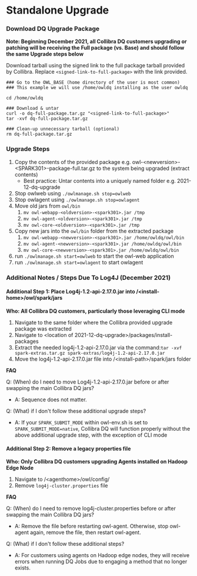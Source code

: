 # Standalone Upgrade

### Download DQ Upgrade Package

**Note: Beginning December 2021, all Collibra DQ customers upgrading or patching will be receiving the Full package (vs. Base) and should follow the same Upgrade steps below**

Download tarball using the signed link to the full package tarball provided by Collibra. Replace `<signed-link-to-full-package>` with the link provided.

```
### Go to the OWL_BASE (home directory of the user is most common)
### This example we will use /home/owldq installing as the user owldq

cd /home/owldq 

### Download & untar
curl -o dq-full-package.tar.gz "<signed-link-to-full-package>"
tar -xvf dq-full-package.tar.gz

### Clean-up unnecessary tarball (optional)
rm dq-full-package.tar.gz
```

### Upgrade Steps

1. Copy the contents of the provided package e.g. owl-\<newversion>-\<SPARK301>-package-full.tar.gz to the system being upgraded (extract contents)
   * Best practice: Untar contents into a uniquely named folder e.g. 2021-12-dq-upgrade
2. Stop owlweb using `./owlmanage.sh stop=owlweb`
3. Stop owlagent using `./owlmanage.sh stop=owlagent`
4. Move old jars from `owl/bin`
   1. `mv owl-webapp-<oldversion>-<spark301>.jar /tmp`
   2. `mv owl-agent-<oldversion>-<spark301>.jar /tmp`
   3. `mv owl-core-<oldversion>-<spark301>.jar /tmp`
5. Copy new jars into the `owl/bin` folder from the extracted package
   1. `mv owl-webapp-<newversion>-<spark301>.jar /home/owldq/owl/bin`
   2. `mv owl-agent-<newversion>-<spark301>.jar /home/owldq/owl/bin`
   3. `mv owl-core-<newversion>-<spark301>.jar /home/owldq/owl/bin`
6. run `./owlmanage.sh start=owlweb` to start the owl-web application
7. run `./owlmanage.sh start=owlagent` to start owlagent

### Additional Notes / Steps Due To Log4J (December 2021)

#### Additional Step 1: Place Log4j-1.2-api-2.17.0.jar into /\<install-home>/owl/spark/jars

**Who: All Collibra DQ customers, particularly those leveraging CLI mode**

1. Navigate to the same folder where the Collibra provided upgrade package was extracted
2. Navigate to \<location of 2021-12-dq-upgrade>/packages/install-packages
3. Extract the needed log4j-1.2-api-2.17.0.jar via the command:`tar -xvf spark-extras.tar.gz spark-extras/log4j-1.2-api-2.17.0.jar`&#x20;
4. Move the log4j-1.2-api-2.17.0.jar file into /\<install-path>/spark/jars folder

**FAQ**

Q: (When) do I need to move Log4j-1.2-api-2.17.0.jar before or after swapping the main Collibra DQ jars?

* A: Sequence does not matter.

Q: (What) if I don't follow these additional upgrade steps?

* A: If your `SPARK_SUBMIT_MODE` within owl-env.sh is set to `SPARK_SUBMIT_MODE=native`, Collibra DQ will function properly without the above additional upgrade step, with the exception of CLI mode

#### Additional Step 2: Remove a legacy properties file

**Who: Only Collibra DQ customers upgrading Agents installed on Hadoop Edge Node**

1. Navigate to /\<agenthome>/owl/config/&#x20;
2. Remove `log4j-cluster.properties` file

**FAQ**

Q: (When) do I need to remove log4j-cluster.properties before or after swapping the main Collibra DQ jars?

* A: Remove the file before restarting owl-agent. Otherwise, stop owl-agent again, remove the file, then restart owl-agent.

Q: (What) if I don't follow these additional steps?

* A: For customers using agents on Hadoop edge nodes, they will receive errors when running DQ Jobs due to engaging a method that no longer exists.

